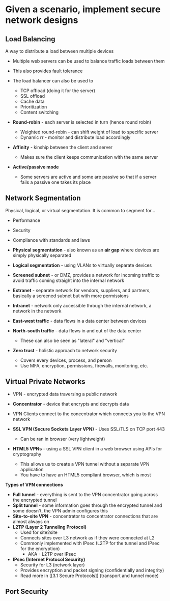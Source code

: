 # Given a scenario, implement secure network designs

## Load Balancing
A way to distribute a load between multiple devices
- Multiple web servers can be used to balance traffic loads between them
- This also provides fault tolerance

- The load balancer can also be used to
	- TCP offload (doing it for the server)
	- SSL offload
	- Cache data
	- Prioritization
	- Content switching

- **Round-robin** - each server is selected in turn (hence round robin)
	- Weighted round-robin - can shift weight of load to specific server
	- Dynamic rr - monitor and distribute load accordingly
- **Affinity** - kinship between the client and server
	- Makes sure the client keeps communication with the same server
- **Active/passive mode**
	- Some servers are active and some are passive so that if a server fails a passive one takes its place


## Network Segmentation
Physical, logical, or virtual segmentation. It is common to segment for...  
- Performance 
- Security
- Compliance with standards and laws

- **Physical segmentation** - also known as an **air gap** where devices are simply physically separated
- **Logical segmentation** - using VLANs to virtually separate devices
- **Screened subnet** - or DMZ, provides a network for incoming traffic to avoid traffic coming straight into the internal network
- **Extranet** - separate network for vendors, suppliers, and partners, basically a screened subnet but with more permissions
- **Intranet** - network only accessible through the internal network, a network in the network
- **East-west traffic** - data flows in a data center between devices
- **North-south traffic** - data flows in and out of the data center
	- These can also be seen as "lateral" and "vertical"
- **Zero trust** - holistic approach to network security 
	- Covers every devices, process, and person
	- Use MFA, encryption, permissions, firewalls, monitoring, etc.


## Virtual Private Networks
- VPN - encrypted data traversing a public network
- **Concentrator** - device that encrypts and decrypts data 
- VPN Clients connect to the concentrator which connects you to the VPN network

- **SSL VPN (Secure Sockets Layer VPN)** - Uses SSL/TLS on TCP port 443
	- Can be ran in browser (very lightweight)
- **HTML5 VPNs** - using a SSL VPN client in a web browser using APIs for cryptography
	- This allows us to create a VPN tunnel without a separate VPN application
	- You have to have an HTML5 compliant browser, which is most

**Types of VPN connections**
- **Full tunnel** - everything is sent to the VPN concentrator going across the encrypted tunnel
- **Split tunnel** - some information goes through the encrypted tunnel and some doesn't, the VPN admin configures this
- **Site-to-site VPN** - concentrator to concentrator connections that are almost always on
- **L2TP (Layer 2 Tunneling Protocol)**
	- Used for site2site
	- Connects sites over L3 network as if they were connected at L2
	- Commonly implemented with IPsec (L2TP for the tunnel and IPsec for the encryption)
		- AKA - L2TP over IPsec
- **IPsec (Internet Protocol Security)**
	- Security for L3 (network layer)
	- Provides encryption and packet signing (confidentially and integrity)
	- Read more in [[3.1 Secure Protocols]] (transport and tunnel mode)


## Port Security
